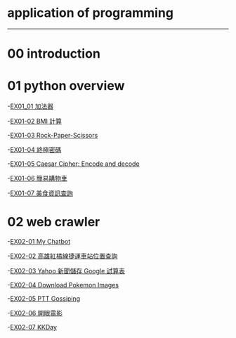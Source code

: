 # application of programming
-------
# 00 introduction
# 01 python overview
-[EX01_01 加法器](https://github.com/Otter333/nohehe/blob/main/EX01_01_%E5%8A%A0%E6%B3%95%E5%99%A8.ipynb)

-[EX01-02 BMI 計算](https://github.com/Otter333/nohehe/blob/main/EX01_02_BMI_%E8%A8%88%E7%AE%97.ipynb)

-[EX01-03 Rock-Paper-Scissors](https://github.com/Otter333/nohehe/blob/main/EX01_03_Rock_Paper_Scissors.ipynb)

-[EX01-04 終極密碼](https://github.com/Otter333/nohehe/blob/main/EX01_04_%E7%B5%82%E6%A5%B5%E5%AF%86%E7%A2%BC.ipynb)

-[EX01-05 Caesar Cipher: Encode and decode](https://github.com/Otter333/nohehe/blob/main/EX01_05_Caesar_Cipher_Encode_and_decode.ipynb)

-[EX01-06 簡易購物車](https://github.com/Otter333/nohehe/blob/main/EX01_06_%E7%B0%A1%E6%98%93%E8%B3%BC%E7%89%A9%E8%BB%8A.ipynb)

-[EX01-07 美食資訊查詢](https://github.com/Otter333/nohehe/blob/main/EX01_07_%E7%BE%8E%E9%A3%9F%E8%B3%87%E8%A8%8A%E6%9F%A5%E8%A9%A2.ipynb)
# 02 web crawler
-[EX02-01 My Chatbot](https://github.com/Otter333/nohehe/blob/main/EX02_01_My_Chatbot.ipynb)

-[EX02-02 高雄紅橘線捷運車站位置查詢](https://github.com/Otter333/nohehe/blob/main/EX02_02_%E9%AB%98%E9%9B%84%E7%B4%85%E6%A9%98%E7%B7%9A%E6%8D%B7%E9%81%8B%E8%BB%8A%E7%AB%99%E4%BD%8D%E7%BD%AE%E6%9F%A5%E8%A9%A2.ipynb)

-[EX02-03 Yahoo 新聞儲存 Google 試算表]()

-[EX02-04 Download Pokemon Images]()

-[EX02-05 PTT Gossiping]()

-[EX02-06 開眼電影]()

-[EX02-07 KKDay]()
